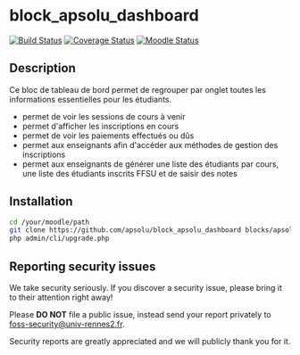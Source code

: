 # block_apsolu_dashboard

[![Build Status](https://travis-ci.org/apsolu/block_apsolu_dashboard.svg?branch=master)](https://travis-ci.org/apsolu/block_apsolu_dashboard)
[![Coverage Status](https://coveralls.io/repos/github/apsolu/block_apsolu_dashboard/badge.svg?branch=master)](https://coveralls.io/github/apsolu/block_apsolu_dashboard?branch=master)
[![Moodle Status](https://img.shields.io/badge/moodle-3.7-blue)](https://moodle.org)

## Description

Ce bloc de tableau de bord permet de regrouper par onglet toutes les informations essentielles pour les étudiants.
- permet de voir les sessions de cours à venir
- permet d'afficher les inscriptions en cours
- permet de voir les paiements effectués ou dûs
- permet aux enseignants afin d'accéder aux méthodes de gestion des inscriptions
- permet aux enseignants de générer une liste des étudiants par cours, une liste des étudiants inscrits FFSU et de saisir des notes


## Installation

```bash
cd /your/moodle/path
git clone https://github.com/apsolu/block_apsolu_dashboard blocks/apsolu_dashboard
php admin/cli/upgrade.php
```


## Reporting security issues

We take security seriously. If you discover a security issue, please bring it
to their attention right away!

Please **DO NOT** file a public issue, instead send your report privately to
[foss-security@univ-rennes2.fr](mailto:foss-security@univ-rennes2.fr).

Security reports are greatly appreciated and we will publicly thank you for it.
